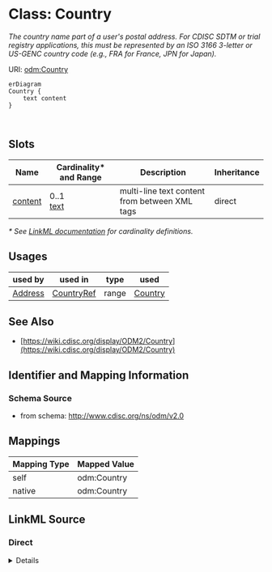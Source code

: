# Class: Country

_The country name part of a user's postal address. For CDISC SDTM or trial registry applications, this must be represented by an ISO 3166 3-letter or US-GENC country code (e.g., FRA for France, JPN for Japan)._




URI: [odm:Country](http://www.cdisc.org/ns/odm/v2.0/Country)


```mermaid
erDiagram
Country {
    text content  
}



```



<!-- no inheritance hierarchy -->


## Slots

| Name | Cardinality* and Range | Description | Inheritance |
| ---  | --- | --- | --- |
| [content](content.md) | 0..1 <br/> [text](text.md) | multi-line text content from between XML tags | direct |

_* See [LinkML documentation](https://linkml.io/linkml/schemas/slots.html#slot-cardinality) for cardinality definitions._




## Usages

| used by | used in | type | used |
| ---  | --- | --- | --- |
| [Address](Address.md) | [CountryRef](CountryRef.md) | range | [Country](Country.md) |






## See Also

* [https://wiki.cdisc.org/display/ODM2/Country](https://wiki.cdisc.org/display/ODM2/Country)

## Identifier and Mapping Information







### Schema Source


* from schema: http://www.cdisc.org/ns/odm/v2.0





## Mappings

| Mapping Type | Mapped Value |
| ---  | ---  |
| self | odm:Country |
| native | odm:Country |





## LinkML Source

<!-- TODO: investigate https://stackoverflow.com/questions/37606292/how-to-create-tabbed-code-blocks-in-mkdocs-or-sphinx -->

### Direct

<details>
```yaml
name: Country
description: The country name part of a user's postal address. For CDISC SDTM or trial
  registry applications, this must be represented by an ISO 3166 3-letter or US-GENC
  country code (e.g., FRA for France, JPN for Japan).
from_schema: http://www.cdisc.org/ns/odm/v2.0
see_also:
- https://wiki.cdisc.org/display/ODM2/Country
rank: 1000
slots:
- content
slot_usage:
  content:
    name: content
    domain_of:
    - TranslatedText
    - Title
    - CheckValue
    - Code
    - WorkflowEnd
    - UserName
    - Prefix
    - Suffix
    - FullName
    - GivenName
    - FamilyName
    - StreetName
    - HouseNumber
    - City
    - StateProv
    - Country
    - PostalCode
    - OtherText
    - Meaning
    - LegalReason
    - DateTimeStamp
    - ReasonForChange
    - SourceID
    - FlagValue
    - FlagType
    - Value
    range: text
class_uri: odm:Country

```
</details>

### Induced

<details>
```yaml
name: Country
description: The country name part of a user's postal address. For CDISC SDTM or trial
  registry applications, this must be represented by an ISO 3166 3-letter or US-GENC
  country code (e.g., FRA for France, JPN for Japan).
from_schema: http://www.cdisc.org/ns/odm/v2.0
see_also:
- https://wiki.cdisc.org/display/ODM2/Country
rank: 1000
slot_usage:
  content:
    name: content
    domain_of:
    - TranslatedText
    - Title
    - CheckValue
    - Code
    - WorkflowEnd
    - UserName
    - Prefix
    - Suffix
    - FullName
    - GivenName
    - FamilyName
    - StreetName
    - HouseNumber
    - City
    - StateProv
    - Country
    - PostalCode
    - OtherText
    - Meaning
    - LegalReason
    - DateTimeStamp
    - ReasonForChange
    - SourceID
    - FlagValue
    - FlagType
    - Value
    range: text
attributes:
  content:
    name: content
    description: multi-line text content from between XML tags
    from_schema: http://www.cdisc.org/ns/odm/v2.0
    rank: 1000
    alias: content
    owner: Country
    domain_of:
    - TranslatedText
    - Title
    - CheckValue
    - Code
    - WorkflowEnd
    - UserName
    - Prefix
    - Suffix
    - FullName
    - GivenName
    - FamilyName
    - StreetName
    - HouseNumber
    - City
    - StateProv
    - Country
    - PostalCode
    - OtherText
    - Meaning
    - LegalReason
    - DateTimeStamp
    - ReasonForChange
    - SourceID
    - FlagValue
    - FlagType
    - Value
    range: text
    inlined: true
class_uri: odm:Country

```
</details>